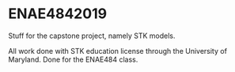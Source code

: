 # ENAE4842019
Stuff for the capstone project, namely STK models. 

All work done with STK education license through the University of Maryland. Done for the ENAE484 class. 
